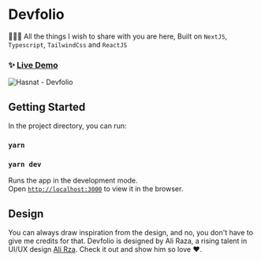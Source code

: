 # Devfolio

👨🏻‍💻 All the things I wish to share with you are here, Built on `NextJS`, `Typescript`, `TailwindCss` and `ReactJS`

### ✨ [Live Demo](https://www.hasnatdev.com/)

![Hasnat - Devfolio](https://res.cloudinary.com/duiggbjad/image/upload/v1684662792/hasnat-devfolio_j7hehj.png)

## Getting Started

In the project directory, you can run:

### `yarn`
### `yarn dev`

Runs the app in the development mode.\
Open [`http://localhost:3000`](http://localhost:3000) to view it in the browser.

## Design

You can always draw inspiration from the design, and no, you don't have to give me credits for that. Devfolio is designed by Ali Raza, a rising talent in UI/UX design [Ali Rza](https://www.linkedin.com/in/alirzahere). Check it out and show him so love ❤️.
